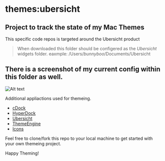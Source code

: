 # themes:ubersicht

## Project to track the state of my Mac Themes
This specific code repos is targeted around the Ubersicht product 

> When downloaded this folder should be configered as the _Ubersicht_ widgets folder.
> eaxmple: /Users/_bunnyboo_/Documents/Ubersicht

## There is a screenshot of my current config within this folder as well.
![Alt text](desktop.png?raw=true "Desktop")

Additional appliactions used for themeing.
* [cDock](http://w0lfschild.github.io/app_cDock.html)
* [HyperDock](https://bahoom.com/hyperdock/) 
* [Ubersicht](http://tracesof.net/uebersicht/)
* [ThemeEngine](https://github.com/alexzielenski/ThemeEngine)
* [Icons](http://alecive.deviantart.com/art/kAwOken-244166779)

Feel free to clone/fork this repo to your local machine to get started with your own themeing project.

Happy Theming!
